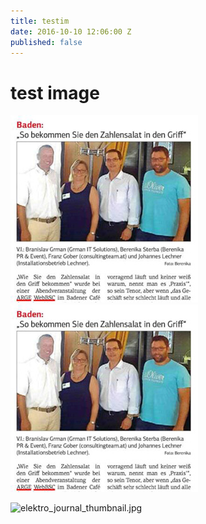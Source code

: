 ```yaml
---
title: testim
date: 2016-10-10 12:06:00 Z
published: false
---
```


# test image

![NOWI_thumbnail.jpg](/_uploads/NOWI_thumbnail.jpg)
![NOWI_thumbnail.jpg](../_uploads/NOWI_thumbnail.jpg)

![elektro_journal_thumbnail.jpg](/uploads/elektro_journal_thumbnail.jpg)